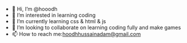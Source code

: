 - 👋 Hi, I’m @hooodh
- 👀 I’m interested in learning coding
- 🌱 I’m currently learning css & html & js
- 💞️ I’m looking to collaborate on learning coding fully and make games
- 📫 How to reach me:hoodhhussainadam@gmail.com

<!---
hooodh/hooodh is a ✨ special ✨ repository because its `README.md` (this file) appears on your GitHub profile.
You can click the Preview link to take a look at your changes.
--->
